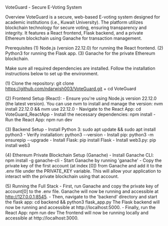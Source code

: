 VoteGuard - Secure E-Voting System

Overview
VoteGuard is a secure, web-based E-voting system designed for academic institutions (i.e., Kuwait University). The platform utilizes blockchain technology for secure voting, ensuring transparency and integrity. It features a React frontend, Flask backend, and a private Ethereum blockchain using Ganache for transaction management.

Prerequisites
(1) Node.js (version 22.12.0) for running the React frontend.
(2) Python3 for running the Flask app.
(3) Ganache for the private Ethereum blockchain.

Make sure all required dependencies are installed. Follow the installation instructions below to set up the environment.

(1) Clone the repository: git clone https://github.com/ndarwish003/VoteGuard.git + cd VoteGuard

(2) Frontend Setup (React):
    - Ensure you're using Node.js version 22.12.0 (the latest version). You can use nvm to install and manage the version: nvm install 22.12.0 && nvm use 22.12.0
    - Navigate to the React App: cd VoteGuard_ReactApp
    - Install the necessary dependencies: npm install
    - Run the React App: npm run dev

(3) Backend Setup
    - Install Python 3: sudo apt update && sudo apt install python3
    - Verify installation: python3 --version
    - Install pip: python3 -m ensurepip --upgrade
    - Install Flask: pip install Flask
    - Install web3.py: pip install web3

(4) Ethereum Private Blockchain Setup (Ganache)
    - Install Ganache CLI: npm install -g ganache-cli
    - Start Ganache by running 'ganache'
    - Copy the private key of the first account (at index [0]) from Ganache and add it to the .env file under the PRIVATE_KEY variable.  This will allow your application to interact with the private blockchain using that account.

(5) Running the Full Stack
    - First, run Ganache and copy the private key of account[0] to the .env file.
    Ganache will now be running and accessible at http://127.0.0.1:8545.
    - Then, navigate to the 'backend' directory and start the flask app: cd backend && python3 flask_app.py
    The Flask backend will now be running and accessible at http://localhost:5000.
    - Finally, run the React App: npm run dev
    The frontend will now be running locally and accessible at http://localhost:3000.
